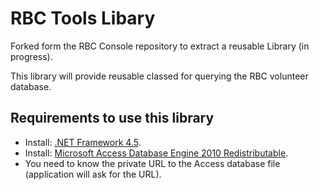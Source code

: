 RBC Tools Libary
=========

Forked form the RBC Console repository to extract a reusable Library (in progress). 

This library will provide reusable classed for querying the RBC volunteer database.

Requirements to use this library
--------------------------------

* Install: [.NET Framework 4.5](http://www.microsoft.com/en-gb/download/details.aspx?id=30653).
* Install: [Microsoft Access Database Engine 2010 Redistributable](http://www.microsoft.com/en-us/download/details.aspx?id=13255).
* You need to know the private URL to the Access database file (application will ask for the URL).

